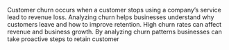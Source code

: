 Customer churn occurs when a customer stops using a company’s service lead to revenue loss. Analyzing churn helps businesses understand why customers leave and how to improve retention. High churn rates can affect revenue and business growth. By analyzing churn patterns businesses can take proactive steps to retain customer
